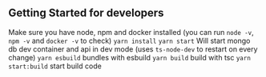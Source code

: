 ## Getting Started for developers

Make sure you have node, npm and docker installed (you can run `node -v`, `npm -v` and `docker -v` to check)
`yarn install`
`yarn start` Will start mongo db dev container and api in dev mode (uses `ts-node-dev` to restart on every change)
`yarn esbuild` bundles with esbuild
`yarn build` build with tsc
`yarn start:build` start build code
